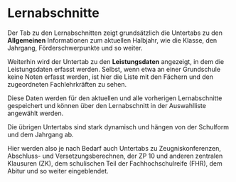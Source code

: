 # Lernabschnitte

Der Tab zu den Lernabschnitten zeigt grundsätzlich die Untertabs zu den **Allgemeinen** Informationen zum aktuellen Halbjahr, wie die Klasse, den Jahrgang, Förderschwerpunkte und so weiter.

Weiterhin wird der Untertab zu den **Leistungsdaten** angezeigt, in dem die Leistungsdaten erfasst werden. Selbst, wenn etwa an einer Grundschule keine Noten erfasst werden, ist hier die Liste mit den Fächern und den zugeordneten Fachlehrkräften zu sehen.

Diese Daten werden für den aktuellen und alle vorherigen Lernabschnitte gespeichert und können über den Lernabschnitt in der Auswahlliste angewählt werden.

Die übrigen Untertabs sind stark dynamisch und hängen von der Schulform und dem Jahrgang ab.

Hier werden also je nach Bedarf auch Untertabs zu Zeugniskonferenzen, Abschluss- und Versetzungsberechnen, der ZP 10 und anderen zentralen Klausuren (ZK), dem schulischen Teil der Fachhochschulreife (FHR), dem Abitur und so weiter eingeblendet.